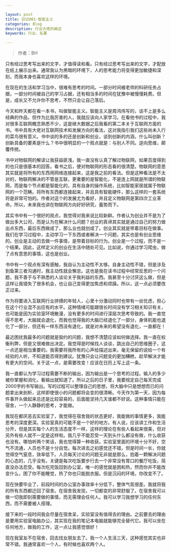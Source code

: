 ```yaml
---

layout: post
title: 日记001-智能主义
categories: Blog
description: 行业大佬的阐述
keywords: 行业，名著

---
```

> 作者：BH


只有经过思考写出来的文字，才值得读和看。只有经过思考写出来的文字，才配放在纸上展示出来。通常我认为黑暗的环境下，人的思考能力将变得更加敏捷和深刻，而我本身也喜欢这样的环境。

在现在的生活和学习当中，很难有思考的时间。一部分时间被老师的科研任务占据，一部分时间被自己的学习占据，还有相当多的时间在犹豫中被慢慢耗费。但是，成长又不允许你不思考，不然只会让自己落后。

今天和昨天都在看一本书，叫做智能主义。智能主义是周鸿伟写的，谈不上是多么经典的作品，但作为比我厉害的人，我就应该向人家学习。在看他书的过程中，我对很多互联网概念熟悉不少，这是继大数据之后我看的第二本关于互联网方面的书。书中具有大佬对互联网技术和发展方向的看法，这对我指引我们这些尚未入行的菜鸟很有意义。书中谈的多的还是创新和创业，谈到创新的内涵，什么叫创新？创新具备的要素是什么？书中很明显的一个观点就是：与别人不同。逆向思维，颠覆传统。

书中对物联网的解读让我获益匪浅，我一直没有认真了解过物联网，如果百度得到的也只是很基本的回答。看书之后，便对物联网的形态看的很清楚。物联网的意思其实就是将所有的东西用网络连接起来，这是我之前的看法。但是这种看法是不太对的，物联网解决的不管是互联，更重要的是智能化，不是连上网就是所谓的物联网，而是每个节点都是智能化的，具有自身的操作系统，比如智能家居就属于物联网的一个范畴。将所有东西都连接起来，并且具有智能硬件，那么这样的一套系统将是非常可怕的。作者对这个的发展尤为看好，并且定义物联网是第四次工业革命。所以，未来我也讲在物联网方向好好研究，蓄势而下。

其实书中有一个很好的观点，我觉得对我来说比较新鲜。作者认为创业并不是为了做出多大公司，而是认为在解决什么问题？创业的真谛其实就是通过自己的努力做出点东西，最后东西做成了，那么业也就创成了。创业其实就是带着目标在做事。我们在学习过程中，主动学习一下东西或者解决一个问题，其实也是有创业思维的。创业是主动的去做一件事情，是带着目标的行为。创业是一个过程，而不是一个结果。因此，这样定义的创业在生活中随处可见。比如说，你通过学习爬虫，做了点有意思的事情，这也是创业。

书中有一个观点有深有感触，我自认为主动性不太够。自身主动性不错，但是涉及到鱼第三者沟通时，我主动性就会懈怠。这也是我在读书过程中经常反思的一个问题，我不善于与不熟悉的人谈论关乎我利益的东西。我甚至十分讨厌这么做，但是这样让我错失了很多机会，也让自己变得更加焦虑和烦躁。所以，这一点必须要改正过来。

作为将要进入互联网行业拼搏的年轻人，心里十分激动同时也带有一丝忧虑，担心在这个行业混不出应有的水平。这种情绪可能跟很长时间没有学习相关知识有关，也可能是因为实验室环境散漫，没有更多的时间进行深层次思考导致的。我一直觉得不思考，大脑就会退化，而我也觉得我的大脑已经退化了一部分，身体机能也退化了一部分，但还有一样东西没有退化，就是对未来的希望没有退化，一直都在！

最近困扰我最多的问题就是毁约的问题，我想不清楚应该如何做选择。我一直在权衡利弊，但是又很难做出决定。我觉得是时候找人谈谈，跳出自己的思维圈子，这一点还是相当重要的。我需要将我所有的心声给描述出来，毫无保留的说给一个有经验的人听，不知道能否得到建议。犹豫只会让问题变的更加糟糕，趁早解决才能有更大的空间。关于这一点，是需要改变！应该在日历上写上这一条。

我一直都认为学习过程需要不断的输出，因为输出是一个思考的过程。输入的多少被你掌握和消化，看输出就知道了。所以之后的日子里，我要规定自己每天完成2000字的书写输出。写的过程可以整理自己的思想，将大脑中只是想想而已的问题拿出来剖析，这样即使很小的问题都将会变的很清晰。今天作为第一天，因为每件事开头做起来总还是比较容易的，后面能坚持几天谁都不好说。这种事情只能在宿舍，一个人静静的思考，才能做。

我现在都厌恶去实验室了，我觉得在宿舍我的状态更好，我能做的事情更多，我能思考的深度更深。实验室真的可能不是一个好的地方。有人说，应该讲工作和生活分开，但是其实每个人的生活态度不一样，这样的理论在有些人看起来很美，但对另外有些人就不一定是这样啦。我几乎不能忍受一天到头什么都没有做，什么收获也没有。哪怕听两个笑话，我也觉得算一种收获。实验室里面的环境十分不好，空气不流通，人员也不是十分自觉。每次进去之初感觉还不错，但是时间一长，你就觉得空气窒息，效率低下。人员每天讨论的问题无非就是那么，抱着一颗解决问题的心态的，几乎没有。关键是每次吃饭要步行去一个非常没有胃口的餐厅吃饭，简直没办法忍受。每次吃完饭回到办公室，唯一的感觉就是困和热，然而你并不能改变什么，困了你不能睡觉，热了你也只能脱衣服。但是沉闷的环境，你改变不了。

现在快要毕业了，前段时间的办公室办事效率十分低下，整体气氛很差。我就将我的所有东西都迁回了宿舍。在宿舍我发现，一切都变的非常舒服了。在宿舍我可以做一切我即刻需要做的事情，而无需理会任何人。我可以学习我想学习的任何东西，而不需要被人搭理。

接下来的一段时间我会尽量在宿舍呆，实验室没有值得去的理由。之前要去的理由是要用实验室电脑办公，其实现在我的笔记本电脑就能够完全替代它。我可以坐在任何地方，做我的工作，这一点让我感觉很好！

现在我室友不在宿舍，回去找女朋友去了。我一个人生活三天，这种感觉其实也非常不错。我通常喜欢一个人，有时候也喜欢两个人。